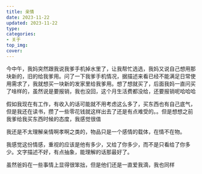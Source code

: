 ```yaml
---
title: 亲情
date: 2023-11-22 
updated: 2023-11-22 
type:
categories:
- 关于
top_img: 
cover: 
---
```


今中午，我妈突然跟我说我爹手机掉水里了，让我帮忙选选，我妈又说自己想用那块新的，旧的给我爹用。问了一下我爹手机情况，据描述来看已经不能满足日常使用需求了，我就想买一块新的发家里给我爹用。想了想就买了，后面我妈一直问买了啥样的，虽然说是要报销，我也没回，这个月生活费都没给，还要报销呢哈哈哈

假如我现在有工作，有收入的话可能就不用考虑这么多了，买东西也有自己底气，但是我还在读书，攒了一些零花钱就这样出去了还是有点难受的。。但是想想之前我爹给我买东西时候的态度，我感觉很值

我还是不太理解亲情啊孝啊之类的，物品只是一个感情的载体，在情不在物。

我感觉这份情感，重视的应该是他有多少，又给了你多少，而不是只看给了你多少。文字描述不好，有点抽象，能理解的话那最好了。

虽然爸妈在一些事情上显得很笨拙，但是他们还是一直爱我滴，我也同样